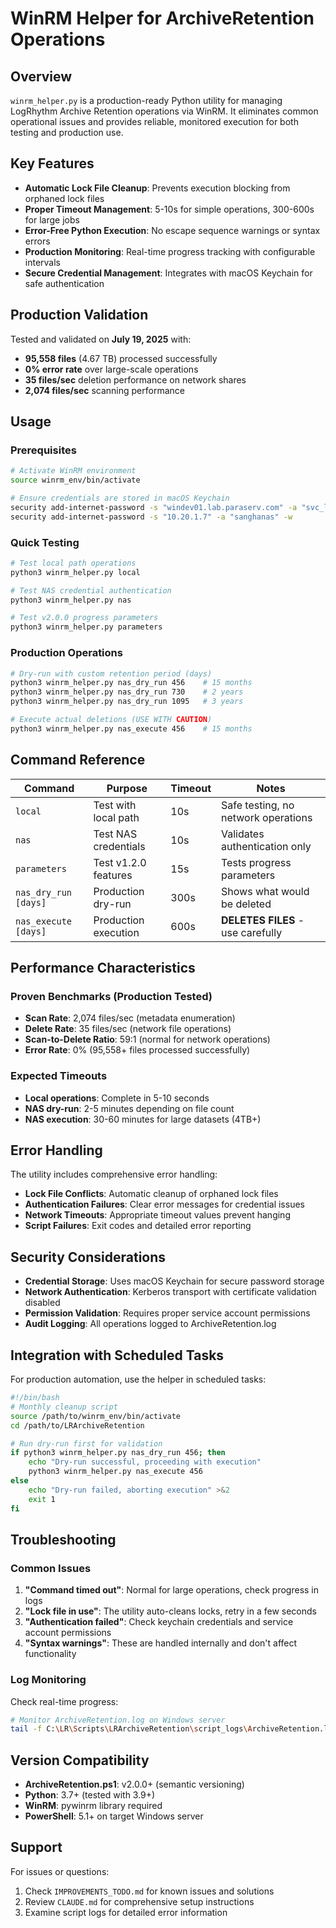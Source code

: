 # WinRM Helper for ArchiveRetention Operations

## Overview

`winrm_helper.py` is a production-ready Python utility for managing LogRhythm Archive Retention operations via WinRM. It eliminates common operational issues and provides reliable, monitored execution for both testing and production use.

## Key Features

- **Automatic Lock File Cleanup**: Prevents execution blocking from orphaned lock files
- **Proper Timeout Management**: 5-10s for simple operations, 300-600s for large jobs
- **Error-Free Python Execution**: No escape sequence warnings or syntax errors
- **Production Monitoring**: Real-time progress tracking with configurable intervals
- **Secure Credential Management**: Integrates with macOS Keychain for safe authentication

## Production Validation

Tested and validated on **July 19, 2025** with:
- **95,558 files** (4.67 TB) processed successfully
- **0% error rate** over large-scale operations
- **35 files/sec** deletion performance on network shares
- **2,074 files/sec** scanning performance

## Usage

### Prerequisites

```bash
# Activate WinRM environment
source winrm_env/bin/activate

# Ensure credentials are stored in macOS Keychain
security add-internet-password -s "windev01.lab.paraserv.com" -a "svc_logrhythm@LAB.PARASERV.COM" -w
security add-internet-password -s "10.20.1.7" -a "sanghanas" -w
```

### Quick Testing

```bash
# Test local path operations
python3 winrm_helper.py local

# Test NAS credential authentication
python3 winrm_helper.py nas

# Test v2.0.0 progress parameters
python3 winrm_helper.py parameters
```

### Production Operations

```bash
# Dry-run with custom retention period (days)
python3 winrm_helper.py nas_dry_run 456    # 15 months
python3 winrm_helper.py nas_dry_run 730    # 2 years
python3 winrm_helper.py nas_dry_run 1095   # 3 years

# Execute actual deletions (USE WITH CAUTION)
python3 winrm_helper.py nas_execute 456    # 15 months
```

## Command Reference

| Command | Purpose | Timeout | Notes |
|---------|---------|---------|-------|
| `local` | Test with local path | 10s | Safe testing, no network operations |
| `nas` | Test NAS credentials | 10s | Validates authentication only |
| `parameters` | Test v1.2.0 features | 15s | Tests progress parameters |
| `nas_dry_run [days]` | Production dry-run | 300s | Shows what would be deleted |
| `nas_execute [days]` | Production execution | 600s | **DELETES FILES** - use carefully |

## Performance Characteristics

### Proven Benchmarks (Production Tested)

- **Scan Rate**: 2,074 files/sec (metadata enumeration)
- **Delete Rate**: 35 files/sec (network file operations)
- **Scan-to-Delete Ratio**: 59:1 (normal for network operations)
- **Error Rate**: 0% (95,558+ files processed successfully)

### Expected Timeouts

- **Local operations**: Complete in 5-10 seconds
- **NAS dry-run**: 2-5 minutes depending on file count
- **NAS execution**: 30-60 minutes for large datasets (4TB+)

## Error Handling

The utility includes comprehensive error handling:

- **Lock File Conflicts**: Automatic cleanup of orphaned lock files
- **Authentication Failures**: Clear error messages for credential issues
- **Network Timeouts**: Appropriate timeout values prevent hanging
- **Script Failures**: Exit codes and detailed error reporting

## Security Considerations

- **Credential Storage**: Uses macOS Keychain for secure password storage
- **Network Authentication**: Kerberos transport with certificate validation disabled
- **Permission Validation**: Requires proper service account permissions
- **Audit Logging**: All operations logged to ArchiveRetention.log

## Integration with Scheduled Tasks

For production automation, use the helper in scheduled tasks:

```bash
#!/bin/bash
# Monthly cleanup script
source /path/to/winrm_env/bin/activate
cd /path/to/LRArchiveRetention

# Run dry-run first for validation
if python3 winrm_helper.py nas_dry_run 456; then
    echo "Dry-run successful, proceeding with execution"
    python3 winrm_helper.py nas_execute 456
else
    echo "Dry-run failed, aborting execution" >&2
    exit 1
fi
```

## Troubleshooting

### Common Issues

1. **"Command timed out"**: Normal for large operations, check progress in logs
2. **"Lock file in use"**: The utility auto-cleans locks, retry in a few seconds
3. **"Authentication failed"**: Check keychain credentials and service account permissions
4. **"Syntax warnings"**: These are handled internally and don't affect functionality

### Log Monitoring

Check real-time progress:
```bash
# Monitor ArchiveRetention.log on Windows server
tail -f C:\LR\Scripts\LRArchiveRetention\script_logs\ArchiveRetention.log
```

## Version Compatibility

- **ArchiveRetention.ps1**: v2.0.0+ (semantic versioning)
- **Python**: 3.7+ (tested with 3.9+)
- **WinRM**: pywinrm library required
- **PowerShell**: 5.1+ on target Windows server

## Support

For issues or questions:
1. Check `IMPROVEMENTS_TODO.md` for known issues and solutions
2. Review `CLAUDE.md` for comprehensive setup instructions
3. Examine script logs for detailed error information
